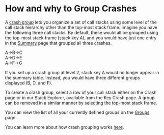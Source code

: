 # How and why to Group Crashes

A [crash group](../bugsplat-terminology.md#crash-groups) lets you organize a set of call stacks using some level of the call stack hierarchy other than the top-most stack frame. Imagine you have the following three call stacks. By default, these would all be grouped using the top-most stack frame (stack key A), and you would have just one entry in the [Summary](https://app.bugsplat.com/v2/summary) page that grouped all three crashes.

A->B->C\
A->D->E\
A->F->G

If you set up a crash group at level 2, stack key A would no longer appear in the summary table. Instead, you would have three different groups displayed (B, D, and F).

To create a crash group, select a row of your call stack either on the Crash page or in our Stack Explorer, available from the Key Crash page. A group can be removed in a similar manner by selecting the top-most stack frame.

You can view the list of all your currently defined groups on the [Groups](https://app.bugsplat.com/v2/groups) page.

You can learn more about how crash grouping works [here](../how-tos/crash-grouping-concepts.md).
